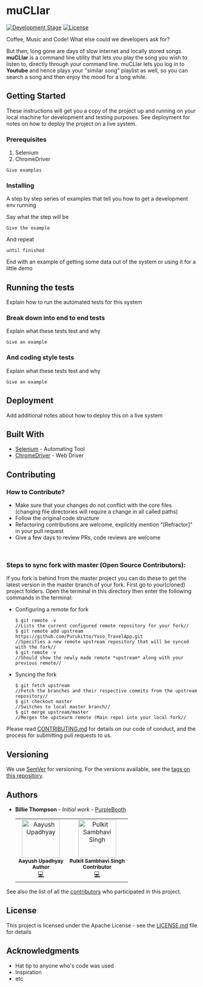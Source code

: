 # muCLIar

[![Development Stage](https://img.shields.io/badge/Development-Private_Alpha-red)]() [![License](https://img.shields.io/badge/License-Apache-blue)](https://github.com/aayush1205/muCLIar/blob/master/LICENSE)


Coffee, Music and Code! What else could we developers ask for?

But then, long gone are days of slow internet and locally stored songs. **muCLIar** is a command line utility that lets you play the song you wish to listen to, directly through your command line. muCLIar lets you log in to **Youtube** and hence plays your "similar song" playlist as well, so you can search a song and then enjoy the mood for a long while. 


## Getting Started

These instructions will get you a copy of the project up and running on your local machine for development and testing purposes. See deployment for notes on how to deploy the project on a live system.

### Prerequisites

1. Selenium
2. ChromeDriver

```
Give examples
```

### Installing

A step by step series of examples that tell you how to get a development env running

Say what the step will be

```
Give the example
```

And repeat

```
until finished
```

End with an example of getting some data out of the system or using it for a little demo

## Running the tests

Explain how to run the automated tests for this system

### Break down into end to end tests

Explain what these tests test and why

```
Give an example
```

### And coding style tests

Explain what these tests test and why

```
Give an example
```

## Deployment

Add additional notes about how to deploy this on a live system

## Built With

* [Selenium](https://selenium.dev/) - Automating Tool
* [ChromeDriver](https://chromedriver.chromium.org/) - Web Driver

## Contributing

### How to Contribute?
* Make sure that your changes do not conflict with the core files (changing file directories will require a change in all called paths)
* Follow the original code structure
* Refactoring contributions are welcome, explicitly mention "[Refractor]" in your pull request
* Give a few days to review PRs, code reviews are welcome 

<br>

### Steps to sync fork with master (Open Source Contributors):
If you fork is behind from the master project you can do these to get the latest version in the master branch of your fork.
First go to your(cloned) project folders.
Open the terminal in this directory then enter the following commands in the terminal:
 - Configuring a remote for fork

       $ git remote -v 
       //Lists the current configured remote repository for your fork//
       $ git remote add upstream https://github.com/Purukitto/Yuso_TravelApp.git
       //Specifies a new remote upstream repository that will be synced with the fork//
       $ git remote -v
       //Should show the newly made remote *upstream* along with your previous remote//

 - Syncing the fork

       $ git fetch upstream
       //Fetch the branches and their respective commits from the upstream repository//
       $ git checkout master
       //Switches to local master branch//
       $ git merge upstream/master
       //Merges the upstearm remote (Main repo) into your local fork//

Please read [CONTRIBUTING.md](https://gist.github.com/PurpleBooth/b24679402957c63ec426) for details on our code of conduct, and the process for submitting pull requests to us.

## Versioning

We use [SemVer](http://semver.org/) for versioning. For the versions available, see the [tags on this repository](https://github.com/your/project/tags). 

## Authors

* **Billie Thompson** - *Initial work* - [PurpleBooth](https://github.com/PurpleBooth)

   <table><tr><td align="center"><a href="https://github.com/aayush1205"><img src="https://avatars1.githubusercontent.com/u/39720355?s=400&v=4" width="100px;" alt="Aayush Upadhyay"/><br /><sub><b>Aayush Upadhyay</b></a></sub><br /><sub><b>Author</b></sub><br /><a href="https://github.com/aayush1205/muCLIar/commits?author=aayush1205" title="Commits">💻</a></td><td align="center"><a href="https://github.com/Purukitto"><img src="https://avatars3.githubusercontent.com/u/49859368?s=460&v=4" width="100px;" alt="Pulkit Sambhavi Singh"/><br /><sub><b>Pulkit Sambhavi Singh</b></sub></a></sub><br /><sub><b>Contributor</b></sub><br /><a href="https://github.com/aayush1205/muCLIar/commits?author=Purukitto" title="Commits">💻</a></td></tr></table>   


See also the list of all the [contributors](https://github.com/aayush1205/muCLIar/contributors) who participated in this project.

## License

This project is licensed under the Apache License - see the [LICENSE.md](LICENSE.md) file for details

## Acknowledgments

* Hat tip to anyone who's code was used
* Inspiration
* etc
